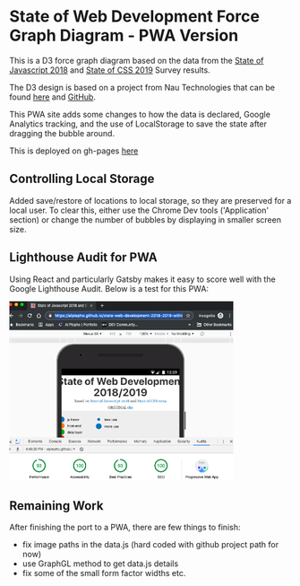 # State of Web Development Force Graph Diagram - PWA Version

This is a D3 force graph diagram based on the data from the [State of Javascript 2018](https://2018.stateofjs.com) and [State of CSS 2019](https://2019.stateofcss.com) Survey results.  

The D3 design is based on a project from Nau Technologies that can be found [here](https://naustud.io/tech-stack/) and [GitHub](https://github.com/trongthanh/techstack).  

This PWA site adds some changes to how the data is declared, Google Analytics tracking, and the use of LocalStorage to save the state after dragging the bubble around.

This is deployed on gh-pages [here](https://alpiepho.github.io/state-web-development-2018-2019-withD3-pwa/)

## Controlling Local Storage

Added save/restore of locations to local storage, so they are preserved for a local user.  To clear this, either use the Chrome Dev tools ('Application' section) or change
the number of bubbles by displaying in smaller screen size.


## Lighthouse Audit for PWA

Using React and particularly Gatsby makes it easy to score well with the Google Lighthouse Audit. Below is a test for this PWA:

<img src="./doc/screenshot-lighthouse.png" width="400">

## Remaining Work

After finishing the port to a PWA, there are few things to finish:

- fix image paths in the data.js (hard coded with github project path for now)
- use GraphGL method to get data.js details
- fix some of the small form factor widths etc.
